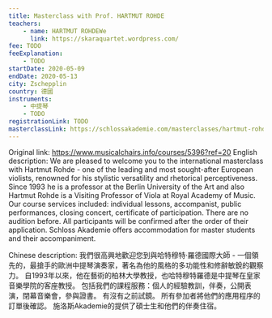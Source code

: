 ```yaml
---
title: Masterclass with Prof. HARTMUT ROHDE
teachers:
	- name: HARTMUT ROHDEWe
	  link: https://skaraquartet.wordpress.com/
fee: TODO
feeExplanation: 
	- TODO
startDate: 2020-05-09
endDate: 2020-05-13
city: Zschepplin
country: 德國
instruments:
	- 中提琴
	- TODO
registrationLink: TODO
masterclassLink: https://schlossakademie.com/masterclasses/hartmut-rohde
---
```

Original link: https://www.musicalchairs.info/courses/5396?ref=20
English description:
We are pleased to welcome you to the international masterclass with Hartmut Rohde - one of the leading and most sought-after European violists, renowned for his stylistic versatility and rhetorical perceptiveness.
Since 1993 he is a professor at the Berlin University of the Art and also Hartmut Rohde is a Visiting Professor of Viola at Royal Academy of Music.
Our course services included: individual lessons, accompanist, public performances, closing concert, certificate of participation.
 There are no audition before.
 All participants will be confirmed after the order of their application.
Schloss Akademie offers accommodation for master students and their accompaniment.
​

Chinese description:
我們很高興地歡迎您到與哈特穆特·羅德國際大師 - 一個領先的，最搶手的歐洲中提琴演奏家，著名為他的風格的多功能性和修辭敏銳的觀察力。
自1993年以來，他在藝術的柏林大學教授，也哈特穆特羅德是中提琴在皇家音樂學院的客座教授。
包括我們的課程服務：個人的經驗教訓，伴奏，公開表演，閉幕音樂會，參與證書。
有沒有之前試鏡。
所有參加者將他們的應用程序的訂單後確認。
施洛斯Akademie的提供了碩士生和他們的伴奏住宿。

